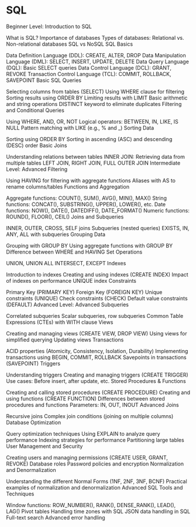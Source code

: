 # SQL
Beginner Level:
Introduction to SQL

What is SQL? Importance of databases
Types of databases: Relational vs. Non-relational databases
SQL vs NoSQL
SQL Basics

Data Definition Language (DDL): CREATE, ALTER, DROP
Data Manipulation Language (DML): SELECT, INSERT, UPDATE, DELETE
Data Query Language (DQL): Basic SELECT queries
Data Control Language (DCL): GRANT, REVOKE
Transaction Control Language (TCL): COMMIT, ROLLBACK, SAVEPOINT
Basic SQL Queries

Selecting columns from tables (SELECT)
Using WHERE clause for filtering
Sorting results using ORDER BY
Limiting results with LIMIT
Basic arithmetic and string operations
DISTINCT keyword to eliminate duplicates
Filtering and Conditional Queries

Using WHERE, AND, OR, NOT
Logical operators: BETWEEN, IN, LIKE, IS NULL
Pattern matching with LIKE (e.g., % and _)
Sorting Data

Sorting using ORDER BY
Sorting in ascending (ASC) and descending (DESC) order
Basic Joins

Understanding relations between tables
INNER JOIN: Retrieving data from multiple tables
LEFT JOIN, RIGHT JOIN, FULL OUTER JOIN
Intermediate Level:
Advanced Filtering

Using HAVING for filtering with aggregate functions
Aliases with AS to rename columns/tables
Functions and Aggregation

Aggregate functions: COUNT(), SUM(), AVG(), MIN(), MAX()
String functions: CONCAT(), SUBSTRING(), UPPER(), LOWER(), etc.
Date functions: NOW(), DATE(), DATEDIFF(), DATE_FORMAT()
Numeric functions: ROUND(), FLOOR(), CEIL()
Joins and Subqueries

INNER, OUTER, CROSS, SELF joins
Subqueries (nested queries)
EXISTS, IN, ANY, ALL with subqueries
Grouping Data

Grouping with GROUP BY
Using aggregate functions with GROUP BY
Difference between WHERE and HAVING
Set Operations

UNION, UNION ALL
INTERSECT, EXCEPT
Indexes

Introduction to indexes
Creating and using indexes (CREATE INDEX)
Impact of indexes on performance
UNIQUE index
Constraints

Primary Key (PRIMARY KEY)
Foreign Key (FOREIGN KEY)
Unique constraints (UNIQUE)
Check constraints (CHECK)
Default value constraints (DEFAULT)
Advanced Level:
Advanced Subqueries

Correlated subqueries
Scalar subqueries, row subqueries
Common Table Expressions (CTEs) with WITH clause
Views

Creating and managing views (CREATE VIEW, DROP VIEW)
Using views for simplified querying
Updating views
Transactions

ACID properties (Atomicity, Consistency, Isolation, Durability)
Implementing transactions using BEGIN, COMMIT, ROLLBACK
Savepoints in transactions (SAVEPOINT)
Triggers

Understanding triggers
Creating and managing triggers (CREATE TRIGGER)
Use cases: Before insert, after update, etc.
Stored Procedures & Functions

Creating and calling stored procedures (CREATE PROCEDURE)
Creating and using functions (CREATE FUNCTION)
Differences between stored procedures and functions
Parameters: IN, OUT, INOUT
Advanced Joins

Recursive joins
Complex join conditions (joining on multiple columns)
Database Optimization

Query optimization techniques
Using EXPLAIN to analyze query performance
Indexing strategies for performance
Partitioning large tables
User Management and Security

Creating users and managing permissions (CREATE USER, GRANT, REVOKE)
Database roles
Password policies and encryption
Normalization and Denormalization

Understanding the different Normal Forms (1NF, 2NF, 3NF, BCNF)
Practical examples of normalization and denormalization
Advanced SQL Tools and Techniques

Window functions: ROW_NUMBER(), RANK(), DENSE_RANK(), LEAD(), LAG()
Pivot tables
Handling time zones with SQL
JSON data handling in SQL
Full-text search
Advanced error handling
